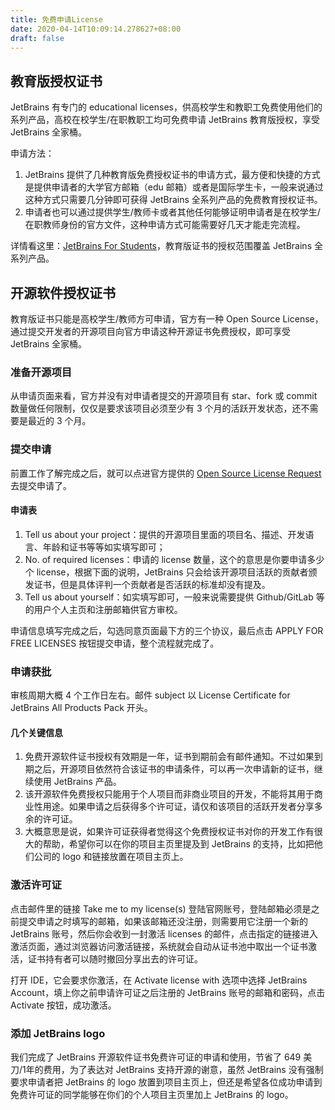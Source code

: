 ```yaml
---
title: 免费申请License
date: 2020-04-14T10:09:14.278627+08:00
draft: false
---
```


## 教育版授权证书

JetBrains 有专门的 educational licenses，供高校学生和教职工免费使用他们的系列产品，高校在校学生/在职教职工均可免费申请 JetBrains 教育版授权，享受 JetBrains 全家桶。

申请方法：

1. JetBrains 提供了几种教育版免费授权证书的申请方式，最方便和快捷的方式是提供申请者的大学官方邮箱（edu 邮箱）或者是国际学生卡，一般来说通过这种方式只需要几分钟即可获得 JetBrains 全系列产品的免费教育授权证书。
2. 申请者也可以通过提供学生/教师卡或者其他任何能够证明申请者是在校学生/在职教师身份的官方文件，这种申请方式可能需要好几天才能走完流程。

详情看这里：[JetBrains For Students](https://www.jetbrains.com/student/)，教育版证书的授权范围覆盖 JetBrains 全系列产品。

## 开源软件授权证书

教育版证书只能是高校学生/教师方可申请，官方有一种 Open Source License，通过提交开发者的开源项目向官方申请这种开源证书免费授权，即可享受 JetBrains 全家桶。

### 准备开源项目

从申请页面来看，官方并没有对申请者提交的开源项目有 star、fork 或 commit 数量做任何限制，仅仅是要求该项目必须至少有 3 个月的活跃开发状态，还不需要是最近的 3 个月。

### 提交申请

前置工作了解完成之后，就可以点进官方提供的 [Open Source License Request](https://www.jetbrains.com/shop/eform/opensource)去提交申请了。

#### 申请表

1. Tell us about your project：提供的开源项目里面的项目名、描述、开发语言、年龄和证书等等如实填写即可；
2. No. of required licenses：申请的 license 数量，这个的意思是你要申请多少个 license，根据下面的说明，JetBrains 只会给该开源项目活跃的贡献者颁发证书，但是具体评判一个贡献者是否活跃的标准却没有提及。
3. Tell us about yourself：如实填写即可，一般来说需要提供 Github/GitLab 等的用户个人主页和注册邮箱供官方审校。

申请信息填写完成之后，勾选同意页面最下方的三个协议，最后点击 APPLY FOR FREE LICENSES 按钮提交申请，整个流程就完成了。

### 申请获批

审核周期大概 4 个工作日左右。邮件 subject 以 License Certificate for JetBrains All Products Pack 开头。

#### 几个关键信息

1. 免费开源软件证书授权有效期是一年，证书到期前会有邮件通知。不过如果到期之后，开源项目依然符合该证书的申请条件，可以再一次申请新的证书，继续使用 JetBrains 产品。
2. 该开源软件免费授权只能用于个人项目而非商业项目的开发，不能将其用于商业性用途。如果申请之后获得多个许可证，请仅和该项目的活跃开发者分享多余的许可证。
3. 大概意思是说，如果许可证获得者觉得这个免费授权证书对你的开发工作有很大的帮助，希望你可以在你的项目主页里提及到 JetBrains 的支持，比如把他们公司的 logo 和链接放置在项目主页上。

### 激活许可证

点击邮件里的链接 Take me to my license(s) 登陆官网账号，登陆邮箱必须是之前提交申请之时填写的邮箱，如果该邮箱还没注册，则需要用它注册一个新的 JetBrains 账号，然后你会收到一封激活 licenses 的邮件，点击指定的链接进入激活页面，通过浏览器访问激活链接，系统就会自动从证书池中取出一个证书激活，证书持有者可以随时撤回分享出去的许可证。

打开 IDE，它会要求你激活，在 Activate license with 选项中选择 JetBrains Account，填上你之前申请许可证之后注册的 JetBrains 账号的邮箱和密码，点击 Activate 按钮，成功激活。

### 添加 JetBrains logo

我们完成了 JetBrains 开源软件证书免费许可证的申请和使用，节省了 649 美刀/1年的费用，为了表达对 JetBrains 支持开源的谢意，虽然 JetBrains 没有强制要求申请者把 JetBrains 的 logo 放置到项目主页上，但还是希望各位成功申请到免费许可证的同学能够在你们的个人项目主页里加上 JetBrains 的 logo。
